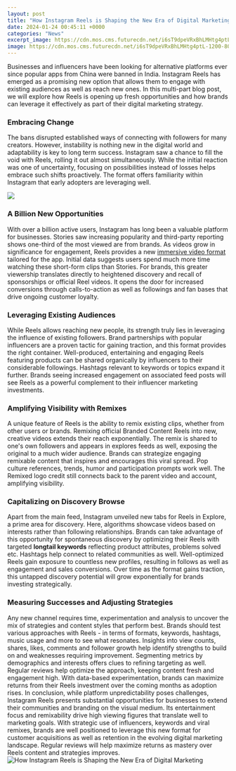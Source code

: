 ```yaml
---
layout: post
title: "How Instagram Reels is Shaping the New Era of Digital Marketing"
date: 2024-01-24 00:45:11 +0000
categories: "News"
excerpt_image: https://cdn.mos.cms.futurecdn.net/i6sT9dpeVRxBhLMHtg4ptL-1200-80.jpg
image: https://cdn.mos.cms.futurecdn.net/i6sT9dpeVRxBhLMHtg4ptL-1200-80.jpg
---
```


Businesses and influencers have been looking for alternative platforms ever since popular apps from China were banned in India. Instagram Reels has emerged as a promising new option that allows them to engage with existing audiences as well as reach new ones. In this multi-part blog post, we will explore how Reels is opening up fresh opportunities and how brands can leverage it effectively as part of their digital marketing strategy.
### Embracing Change 
The bans disrupted established ways of connecting with followers for many creators. However, instability is nothing new in the digital world and adaptability is key to long term success. Instagram saw a chance to fill the void with Reels, rolling it out almost simultaneously. While the initial reaction was one of uncertainty, focusing on possibilities instead of losses helps embrace such shifts proactively. The format offers familiarity within Instagram that early adopters are leveraging well.

![](https://cdn.searchenginejournal.com/wp-content/uploads/2021/08/instagram-reels-algoritm-61154c285377c-sej.jpg)
### A Billion New Opportunities
With over a billion active users, Instagram has long been a valuable platform for businesses. Stories saw increasing popularity and third-party reporting shows one-third of the most viewed are from brands. As videos grow in significance for engagement, Reels provides a new [immersive video format](https://store.fi.io.vn/womens-crazy-havanese-lady-dog-lover-v-neck-t-shirt/women&) tailored for the app. Initial data suggests users spend much more time watching these short-form clips than Stories. For brands, this greater viewership translates directly to heightened discovery and recall of sponsorships or official Reel videos. It opens the door for increased conversions through calls-to-action as well as followings and fan bases that drive ongoing customer loyalty. 
### Leveraging Existing Audiences
While Reels allows reaching new people, its strength truly lies in leveraging the influence of existing followers. Brand partnerships with popular influencers are a proven tactic for gaining traction, and this format provides the right container. Well-produced, entertaining and engaging Reels featuring products can be shared organically by influencers to their considerable followings. Hashtags relevant to keywords or topics expand it further. Brands seeing increased engagement on associated feed posts will see Reels as a powerful complement to their influencer marketing investments.
### Amplifying Visibility with Remixes
A unique feature of Reels is the ability to remix existing clips, whether from other users or brands. Remixing official Branded Content Reels into new, creative videos extends their reach exponentially. The remix is shared to one's own followers and appears in explores feeds as well, exposing the original to a much wider audience. Brands can strategize engaging remixable content that inspires and encourages this viral spread. Pop culture references, trends, humor and participation prompts work well. The Remixed logo credit still connects back to the parent video and account, amplifying visibility.
### Capitalizing on Discovery Browse
Apart from the main feed, Instagram unveiled new tabs for Reels in Explore, a prime area for discovery. Here, algorithms showcase videos based on interests rather than following relationships. Brands can take advantage of this opportunity for spontaneous discovery by optimizing their Reels with targeted **longtail keywords** reflecting product attributes, problems solved etc. Hashtags help connect to related communities as well. Well-optimized Reels gain exposure to countless new profiles, resulting in follows as well as engagement and sales conversions. Over time as the format gains traction, this untapped discovery potential will grow exponentially for brands investing strategically.
### Measuring Successes and Adjusting Strategies 
Any new channel requires time, experimentation and analysis to uncover the mix of strategies and content styles that perform best. Brands should test various approaches with Reels - in terms of formats, keywords, hashtags, music usage and more to see what resonates. Insights into view counts, shares, likes, comments and follower growth help identify strengths to build on and weaknesses requiring improvement. Segmenting metrics by demographics and interests offers clues to refining targeting as well. Regular reviews help optimize the approach, keeping content fresh and engagement high. With data-based experimentation, brands can maximize returns from their Reels investment over the coming months as adoption rises. 
In conclusion, while platform unpredictability poses challenges, Instagram Reels presents substantial opportunities for businesses to extend their communities and branding on the visual medium. Its entertainment focus and remixability drive high viewing figures that translate well to marketing goals. With strategic use of influencers, keywords and viral remixes, brands are well positioned to leverage this new format for customer acquisitions as well as retention in the evolving digital marketing landscape. Regular reviews will help maximize returns as mastery over Reels content and strategies improves.
![How Instagram Reels is Shaping the New Era of Digital Marketing](https://cdn.mos.cms.futurecdn.net/i6sT9dpeVRxBhLMHtg4ptL-1200-80.jpg)